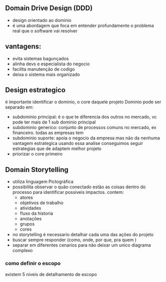 ## Domain Drive Design (DDD)
- design orientado ao dominio
- é uma abordagem que foca em entender profundamente o problema real que o software vai resolver 

## vantagens:
 - evita sistemas bagunçados
 - alinha devs e especialista do negocio
 - facilita manutenção de codigo
 - deixa o sistema mais organizado


## Design estrategico
é importante identificar o dominio, o core daquele projeto
Dominio pode ser separado em:
- subdominio principal: é o que te diferencia dos outros no mercado, vc pode ter mais de 1 sub dominio principal
- subdominio generico: conjunto de processos comuns no mercado, ex financeiro. todas as empresas tem
- subdominio suporte: apoia o negocio da empresa mas não da nenhuma vantagem estrategica
usando essa analise conseguimos seguir estrategias que de adaptem melhor projeto
- priorizar o core primeiro 

## Domain Storytelling
- utiliza linguagem Pictográfica
- possibilita observar o quão conectado estão as coisas dentro do processo para identificar possiveis impactos.
contem:
	- atores
	- objetivos de trabalho
	- atividades 
	- fluxo da historia
	- anotações
	- grupos
	- cores
- no storytelling é necessario detalhar cada uma das ações do projeto
- buscar sempre responder (como, onde, por que, pra quem )
- separar em diferentes cenarios para não deixar um unico diagrama complexo

### como definir o escopo
existem 5 niveis de detalhamento de escopo

<!--stackedit_data:
eyJoaXN0b3J5IjpbMTQ2NTE2NTgyMywtNzI1NTg3MjYyLDE4OT
cwMjM5NTQsLTgwMTY3OTI4NywtMTM1MzQwODIwNSwyMDg3NDQy
NTk4LC0xNDMxNDI1NTIwLDIwODc0NDI1OTgsMTM4MTM3MDg1Mi
wtMjU4NjU0Mjk2LDIxMjI2OTY2MjQsLTE3NjkzNzE3MTQsMjUy
MDg1MTk1XX0=
-->